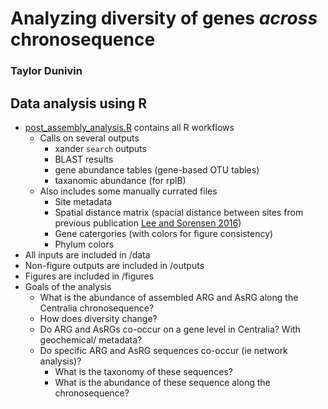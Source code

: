 # Analyzing diversity of genes *across* chronosequence
### Taylor Dunivin

## Data analysis using R 
   * [post_assembly_analysis.R](https://github.com/ShadeLab/ARG-AsRG_co-occurrence_Centralia/blob/master/diversity_analysis/post_assembly_analysis.R) contains all R workflows  
      * Calls on several outputs
         * xander `search` outputs
         * BLAST results
         * gene abundance tables (gene-based OTU tables)
         * taxanomic abundance (for rplB)
      * Also includes some manually currated files
         * Site metadata
         * Spatial distance matrix (spacial distance between sites from previous publication [Lee and Sorensen 2016](https://www.ncbi.nlm.nih.gov/pubmed/28282042))
         * Gene catergories (with colors for figure consistency)
         * Phylum colors 
   * All inputs are included in /data
   * Non-figure outputs are included in /outputs
   * Figures are included in /figures
   * Goals of the analysis
      * What is the abundance of assembled ARG and AsRG along the Centralia chronosequence?
      * How does diversity change?
      * Do ARG and AsRGs co-occur on a gene level in Centralia? With geochemical/ metadata?
      * Do specific ARG and AsRG sequences co-occur (ie network analysis)?
          * What is the taxonomy of these sequences?
          * What is the abundance of these sequence along the chronosequence?
      
